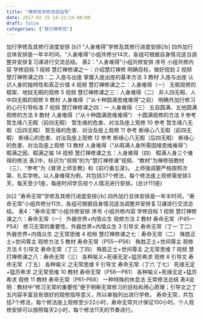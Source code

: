 ```yaml
---
title: "禅修班学修进度指导"
date: 2017-02-15 14:22:24-08:00
draft: false
categories: ["慧灯禅修班"]
---
```

加行学修及其修行进度安排
[b]1 “人身难得”学修及其修行进度安排[/b]
四外加行总体安排是一年半时间，“人身难得”小组共修分14次，各组可根据自身情况适当调整并安排复习课进行交流总结。
表2：“人身难得”小组共修安排
序号	小组共修内容	学修目标
1	视频 慧灯禅修课之一：介绍慧灯禅修	明确目标，做好规划
2	视频 慧灯禅修课之四：二 入座与出座	掌握入座出座的基本方法
3	教材 入座与出座	认识人身的独特性和真正价值
4	视频 慧灯禅修课之二：人身难得（一）	无暇观修的框架、地狱无暇的观修
5	视频 慧灯禅修课之三：人身难得（二）	非人四无暇、人中四无暇的观修
6	教材 人身难得（“从十种圆满思维难得”之前）	明确外加行修习的心行引导标准
7	视频 慧灯禅修课之四：一 人身难得（三）	五自圆满、五他圆满观修的方法
8	教材 人身难得（“从十种圆满思维难得”）	十圆满观修的方法
9	参考 暂生缘八无暇（前四无暇）	暂生缘的危害、对治及座上观修
10	参考 暂生缘八无暇（后四无暇）	暂生缘的危害、对治及座上观修
11	参考 断缘心八无暇（前四无暇）	断缘心的危害、对治及座上观修
12	参考 断缘心八无暇（后四无暇）	断缘心的危害、对治及座上观修
13	教材 人身难得（“从暇满人身所需因缘思维难得”）	暇满之因、暇满之喻
14	视频 慧灯禅修课之五：人身难得（四）	暇满人身三个难得的修法
表2中，标识为“视频”的为“慧灯禅修课”视频、“教材”为禅修班教材（三）、“参考”为《普贤上师言教》和《前行备忘录》。
上师强调要严格按照次第、扎实学修。以人身难得为例，共包括37个修法，每个修法座上观修需安排3天，每天至少1座，每座时间学员视个人情况进行安排。(总计111座)

[b]2 “寿命无常”学修及其修行进度安排[/b]
四外加行总体安排是一年半时间，“寿命无常”小组共修分11次，各组可根据自身情况适当调整并安排复习课进行交流总结。
表4：“寿命无常”小组共修安排
序号	小组共修内容	学修目标
1	视频   慧灯禅修课之六：寿命无常（一）	外器世界+内情众生 观修方法
2	教材   寿命无常（P45—P54）	修习无常的重要性，外器世界+内情众生
3	引导文 寿命无常（丁一 丁二）	外器世界+内情众生 之无常思维
4	视频   慧灯禅修课之七：寿命无常（二）	殊胜正士+世间尊主 观修方法
5	教材   寿命无常（P55—P56）	殊胜正士+世间尊主 观修方法
6	引导文 寿命无常（丁三 丁四）	殊胜正士+世间尊主 之无常思维
7	视频   慧灯禅修课之八：寿命无常（三）	各种喻义+死缘无定+猛厉希求 观修
8	引导文 寿命无常（丁五）	各种喻义 之无常思维
9	引导文 寿命无常（丁六 丁七）	死缘无定+猛厉希求 之无常思维
10	教材   寿命无常（P56—P61）	各种喻义+死缘无定+猛厉希求 观修
11	教材   寿命无常（P61-P68）	一种特殊的休息法 无常修法总结
表4说明：教材中“修习无常的重要性”便于明晰无常修习的目标和用心原理；引导文之丁五内容丰富且有很好的观修指导意义，所以单独列出进行学修。
寿命无常，共包括7个修法，每个修法座上观修至少22小时，寿命无常共计保证150小时。个人观修安排可以按照每天2小时，每个修法11天的节奏进行。
